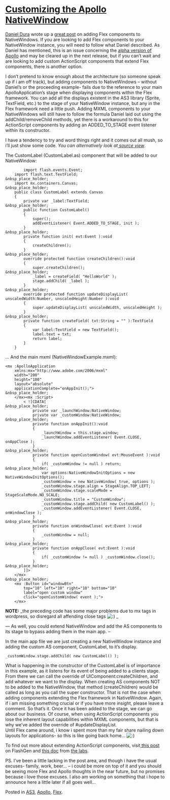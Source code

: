 # [Customizing the Apollo NativeWindow](http://custardbelly.com/blog/2007/04/06/customizing-the-apollo-nativewindow/)

[Daniel Dura](http://www.danieldura.com/) wrote up a [great post](http://www.danieldura.com/archive/apollo-multi-window-support-using-flex) on adding Flex components to NativeWindows. If you are looking to add Flex components to your NativeWindow instance, you will need to follow what Daniel described. As Daniel has mentioned, this is an issue concerning the [alpha version of Apollo](http://www.adobe.com/go/apollo) and may be cleared up in the next release, but if you can’t wait and are looking to add custom ActionScript components that extend Flex components, there is another option. 

I don’t pretend to know enough about the architecture (so someone speak up if i am off track), but adding components to NativeWindows – without Daniel’s or the proceeding example- fails due to the reference to your main ApolloApplication’s stage when displaying components within the Flex framework. You can add all the displays existent in the AS3 library (Sprite, TextField, etc.) to the stage of your NativeWindow instance, but any in the Flex framework need a little push. Adding MXML components to your NativeWindows will still have to follow the formula Daniel laid out using the addChild/removeChild methods, yet there is a workaround to this for ActionScript components by adding an ADDED_TO_STAGE event listener within its constructor.

I have a tendency to try and word things right and it comes out all mush, so i’ll just show some code. _You can alternatively look at[ source view](http://custardbelly.com/downloads/apollo/NativeWindowExample)_. 

The CustomLabel (CustomLabel.as) component that will be added to our NativeWindow:
    
            import flash.events.Event;
    	import flash.text.TextField;
    &nbsp_place_holder;
    	import mx.containers.Canvas;
    &nbsp_place_holder;
    	public class CustomLabel extends Canvas
    	{
    		private var _label:TextField;
    &nbsp_place_holder;
    		public function CustomLabel()
    		{
    			super();
    			addEventListener( Event.ADDED_TO_STAGE, init );
    		}
    &nbsp_place_holder;
    		private function init( evt:Event ):void
    		{
    			createChildren();
    		}
    &nbsp_place_holder;
    		override protected function createChildren():void
    		{
    			super.createChildren();
    &nbsp_place_holder;
    			_label = createField( "HelloWorld" );
    			stage.addChild( _label );
    		}
    &nbsp_place_holder;
    		override protected function updateDisplayList( unscaledWidth:Number, unscaledHeight:Number ):void
    		{
    			super.updateDisplayList( unscaledWidth, unscaledHeight );
    		}
    &nbsp_place_holder;
    		private function createField( txt:String = "" ):TextField
    		{
    			var label:TextField = new TextField();
    			label.text = txt;
    			return label;	
    		}
    	}

… And the main mxml (NativeWindowExample.mxml):
    
    <mx :ApolloApplication 
    	xmlns:mx="http://www.adobe.com/2006/mxml"
    	width="200"
    	height="100" 
    	layout="absolute"
    	applicationComplete="onAppInit();">
    &nbsp_place_holder;
    	</mx><mx :Script>
    		< ![CDATA[
    &nbsp_place_holder;
    			private var _launchWindow:NativeWindow;
    			private var _customWindow:NativeWindow;
    &nbsp_place_holder;
    			private function onAppInit():void
    			{
    				_launchWindow = this.stage.window;
    				_launchWindow.addEventListener( Event.CLOSE, onAppClose );
    			}
    &nbsp_place_holder;
    			private function openCustomWindow( evt:MouseEvent ):void
    			{
    				if( _customWindow != null ) return;
    &nbsp_place_holder;
    				var options:NativeWindowInitOptions = new NativeWindowInitOptions();
    				_customWindow = new NativeWindow( true, options );
    				_customWindow.stage.align = StageAlign.TOP_LEFT;
    				_customWindow.stage.scaleMode = StageScaleMode.NO_SCALE;
    				_customWindow.title = "CustomWindow";
    				_customWindow.stage.addChild( new CustomLabel() );
    				_customWindow.addEventListener( Event.CLOSE, onWindowClose );
    			}
    &nbsp_place_holder;
    			private function onWindowClose( evt:Event ):void
    			{
    				_customWindow = null;
    			}
    &nbsp_place_holder;
    			private function onAppClose( evt:Event ):void
    			{
    				if( _customWindow != null ) _customWindow.close();
    			}
    &nbsp_place_holder;
    		]]>
    	</mx>
    &nbsp_place_holder;
    	<mx :Button id="windowBtn" 
    		top="10" left="10" right="10" bottom="10"
    		label="open custom window"
    		click="openCustomWindow( event );">
    	</mx>

**NOTE:** _the preceding code has some major problems due to mx tags in wordpress, so disregard all affending close tags ![:)](http://custardbelly.com/blog/wp-includes/images/smilies/icon_smile.gif) _

— As well, you could extend NativeWindow and add the AS components to its stage to bypass adding them in the main app. –

In the main app file we are just creating a new NativeWindow instance and adding the custom AS component, CustomLabel, to it’s display.
    
    _customWindow.stage.addChild( new CustomLabel() );

What is happening in the constructor of the CustomLabel is of importance in this example, as it listens for its event of being added to a clients stage. From there we can call the override of UIComponent:createChildren, and add whatever we want to the display. When creating AS components NOT to be added to the NativeWindow, that method (createChildren) would be called as long as you call the super constructor. That is not the case when adding components extending the Flex framework in NativeWindow. Again, if i am missing something crucial or if you have more insight, please leave a comment. So that’s it. Once it has been added to the stage, we can go about our business. Of course, when using ActionScript components you lose the inherent layout capabilities within MXML components, but that is why we’ve added the override of #updateDisplayList.  
Until Flex came around, i know i spent more than my fair share nailing down layouts for applications- so this is like going back home… ![:)](http://custardbelly.com/blog/wp-includes/images/smilies/icon_smile.gif)

To find out more about extending ActionScript components, visit[ this post](http://blog.flashgen.com/2006/11/08/base-component-methods-actionscript-20-to-30/) on FlashGen and [this doc](http://download.macromedia.com/pub/documentation/en/flex/2/flex2_createextendcomponents.pdf) from [the labs](http://labs.adobe.com/).

PS. I’ve been a little lacking in the post area, and though i have the usual excuses- family, work, beer… – i could be more on top of it and you should be seeing more Flex and Apollo thoughts in the near future, but no promises because i love those excuses. I also am working on something that i hope to announce here a little later if all goes well…

Posted in [AS3](http://custardbelly.com/blog/category/as3/), [Apollo](http://custardbelly.com/blog/category/apollo/), [Flex](http://custardbelly.com/blog/category/flex/).
